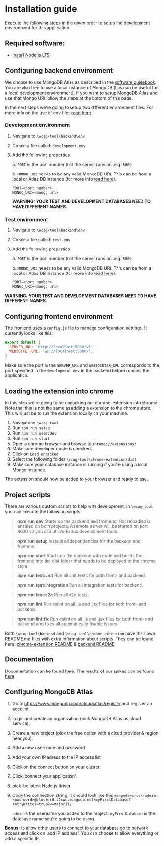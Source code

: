 # Installation guide

Execute the following steps in the given order to setup the development environment for this application. 

## Required software:

- [Install Node.js LTS](https://nodejs.org/en/)

## Configuring backend environment

We choose to use MongoDB Atlas as described in the [software guidebook](./documentatie/Software-Guidebook/Software-Guidebook-WCAG-Tool.md). You are also free to use a local instance of MongoDB (this can be useful for a local development environment). If you want to setup MongoDB Atlas and use that Mongo URI follow the steps at the bottom of this page.

In the next steps we're going to setup two different environment files. For more info on the use of env files [read here](https://www.npmjs.com/package/dotenv).

### Development environment 

1. Navigate to `\wcag-tool\backend\env`

2. Create a file called: `development.env`

3. Add the following properties: 

   a. `PORT` is the port number that the server runs on .e.g. `5000`
   
   b. `MONGO_URI` needs to be any valid MongoDB URI. This can be from a local or Atlas DB instance (for more info [read here](https://docs.mongodb.com/manual/reference/connection-string/)).
   
   ```
   PORT=<port number>
   MONGO_URI=<mongo uri>
   ```
   
    **WARNING: YOUR TEST AND DEVELOPMENT DATABASES NEED TO HAVE DIFFERENT NAMES.**

### Test environment 

1. Navigate to `\wcag-tool\backend\env`

2. Create a file called: `test.env` 

3. Add the following properties: 

   a. `PORT` is the port number that the server runs on .e.g. `5000`

   b. `MONGO_URI` needs to be any valid MongoDB URI. This can be from a local or Atlas DB instance (for more info [read here](https://docs.mongodb.com/manual/reference/connection-string/)).

   ```
   PORT=<port number>
   MONGO_URI=<mongo uri>
   ```

  **WARNING: YOUR TEST AND DEVELOPMENT DATABASES NEED TO HAVE DIFFERENT NAMES.**

## Configuring frontend environment

The frontend uses a `config.js` file to manage configuration settings. It currently looks like this: 

```js
export default {
  SERVER_URL: 'http://localhost:5000/v1',
  WEBSOCKET_URL: 'ws://localhost:5000/',
}
```

Make sure the port in the `SERVER_URL` and `WEBSOCKTER_URL` corresponds to the port specified in the `development.env` in the backend before running the application. 

## Loading the extension into chrome

In this step we're going to be unpacking our chrome-extension into chrome. Note that this is not the same as adding a extension to the chrome store. This will just be to run the extension locally on your machine. 

1. Navigate to `\wcag-tool`
2. Run `npm run setup`
2. Run `npm run seed:dev`
3. Run `npm run start`
4. Open a chrome browser and browse to `chrome://extensions/`
5. Make sure developer mode is checked. 
6. Click on `Load unpacked`
7. Select the following folder `\wcag-tool\chrome-extension\dist` 
7. Make sure your database instance is running if you're using a local Mongo instance.

The extension should now be added to your browser and ready to use.

## Project scripts

There are various custom scripts to help with development. In `\wcag-tool` you can execute the following scripts.

> **npm run dev**
> Starts up the backend and frontend. Hot reloading is enabled on both projects. A remote server will be started on port 8000 so you can utilize Redux development tools. 

> **npm run setup**
> Installs all dependencies for the backend and frontend. 

> **npm run start**
> Starts up the backend with node and builds the frontend into the dist folder that needs to be deployed to the chrome store.

> **npm run test:unit**
> Run all unit tests for both front- and backend. 

> **npm run test:integration**
> Run all integration tests for backend.  

> **npm run test:e2e**
> Run all e2e tests.

> **npm run lint**
> Run eslint on all .js and .jsx files for both front- and backend. 

> **npm run lint:fix**
> Run eslint on all .js and .jsx files for both front- and backend and fixes all automatically fixable issues. 

Both `\wcag-tool\backend` and  `\wcag-tool\chrome-extension` have their own README.md files with extra information about scripts. They can be found here: [chrome-extension README](./wcag-tool/chrome-extension/README.md) & [backend README](./wcag-tool/backend/README.md) 

## Documentation

Documentation can be found [here](./documentatie/Software-Guidebook/Software-Guidebook-WCAG-Tool.md). The results of our spikes can be found [here](./documentatie/Spikes)

## Configuring MongoDB Atlas

1. Go to https://www.mongodb.com/cloud/atlas/register and register an account

2. Login and create an organization (pick MongoDB Atlas as cloud service).

3. Create a new project (pick the free option with a cloud provider & region near you). 

4. Add a new username and password. 

5. Add your own IP adress to the IP access list

6. Click on the connect button on your cluster.  

7. Click 'connect your application'. 

8. pick the latest Node.js driver

9. Copy the connection string, it should look like this `mongodb+srv://admin:<password>@cluster0.t2xwc.mongodb.net/myFirstDatabase?retryWrites=true&w=majority`

   `admin` is the username you added to the project. `myFirstDatabase` is the database name you're going to be using.

**Bonus:** to allow other users to connect to your database go to network access and click on 'add IP address'. You can choose to allow everything or add a specific IP.
